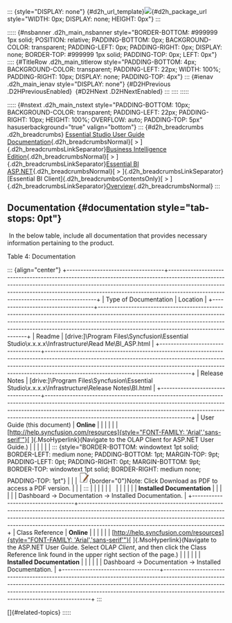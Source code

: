 ::: {style="DISPLAY: none"}
[](ms-xhelp:///?Id=d2h_url_template){#d2h_url_template}![](!package_url!){#d2h_package_url style="WIDTH: 0px; DISPLAY: none; HEIGHT: 0px"}
:::

::::: {#nsbanner .d2h_main_nsbanner style="BORDER-BOTTOM: #999999 1px solid; POSITION: relative; PADDING-BOTTOM: 0px; BACKGROUND-COLOR: transparent; PADDING-LEFT: 0px; PADDING-RIGHT: 0px; DISPLAY: none; BORDER-TOP: #999999 1px solid; PADDING-TOP: 0px; LEFT: 0px"}
:::: {#TitleRow .d2h_main_titlerow style="PADDING-BOTTOM: 4px; BACKGROUND-COLOR: transparent; PADDING-LEFT: 22px; WIDTH: 100%; PADDING-RIGHT: 10px; DISPLAY: none; PADDING-TOP: 4px"}
::: {#ienav .d2h_main_ienav style="DISPLAY: none"}
[](ms-xhelp:///?Id=838a593f-1b9d-4511-bc33-fe08d7c2c50f){#D2HPrevious .D2HPreviousEnabled}  [](ms-xhelp:///?Id=3f607c27-8f3d-4a5b-8a95-5631fb6094a3){#D2HNext .D2HNextEnabled}
:::
::::
:::::

::::: {#nstext .d2h_main_nstext style="PADDING-BOTTOM: 10px; BACKGROUND-COLOR: transparent; PADDING-LEFT: 22px; PADDING-RIGHT: 10px; HEIGHT: 100%; OVERFLOW: auto; PADDING-TOP: 5px" hasuserbackground="true" valign="bottom"}
::: {#d2h_breadcrumbs .d2h_breadcrumbs}
[Essential Studio User Guide Documentation](ms-xhelp:///?Id=12457748-09e3-4d74-a240-8e049cedf030){.d2h_breadcrumbsNormal}[ \> ]{.d2h_breadcrumbsLinkSeparator}[Business Intelligence Edition](ms-xhelp:///?Id=fdf33dd8-62b2-47b9-ad7b-fc50e590bca5){.d2h_breadcrumbsNormal}[ \> ]{.d2h_breadcrumbsLinkSeparator}[Essential BI ASP.NET](ms-xhelp:///?Id=99c6694e-59c3-4c59-abb5-ce9ce9a948bc){.d2h_breadcrumbsNormal}[ \> ]{.d2h_breadcrumbsLinkSeparator}[Essential BI Client]{.d2h_breadcrumbsContentsOnly}[ \> ]{.d2h_breadcrumbsLinkSeparator}[Overview](ms-xhelp:///?Id=de7b1e78-4fb1-4c05-80f5-2e938a2d4c42){.d2h_breadcrumbsNormal}
:::

## Documentation {#documentation style="tab-stops: 0pt"}

 In the below table, include all documentation that provides necessary information pertaining to the product.

Table 4: Documentation

::: {align="center"}
+-----------------------------------+----------------------------------------------------------------------------------------------------------------------------------------------------------------------------------------------------------------------------------------------------------------------------------------------+
| Type of Documentation             | Location                                                                                                                                                                                                                                                                                     |
+-----------------------------------+----------------------------------------------------------------------------------------------------------------------------------------------------------------------------------------------------------------------------------------------------------------------------------------------+
| Readme                            | \[drive:\]\\Program Files\\Syncfusion\\Essential Studio\\x.x.x.x\\Infrastructure\\Read Me\\BI_ASP.html                                                                                                                                                                                       |
+-----------------------------------+----------------------------------------------------------------------------------------------------------------------------------------------------------------------------------------------------------------------------------------------------------------------------------------------+
| Release Notes                     | \[drive:\]\\Program Files\\Syncfusion\\Essential Studio\\x.x.x.x\\Infrastructure\\Release Notes\\BI.html                                                                                                                                                                                     |
+-----------------------------------+----------------------------------------------------------------------------------------------------------------------------------------------------------------------------------------------------------------------------------------------------------------------------------------------+
| User Guide (this document)        | **Online**                                                                                                                                                                                                                                                                                   |
|                                   |                                                                                                                                                                                                                                                                                              |
|                                   | [[http://help.syncfusion.com/resources]{style="FONT-FAMILY: 'Arial','sans-serif'"}](http://help.syncfusion.com/resources)[ ]{.MsoHyperlink}(Navigate to the OLAP Client for ASP.NET User Guide.)                                                                                             |
|                                   |                                                                                                                                                                                                                                                                                              |
|                                   | ::: {style="BORDER-BOTTOM: windowtext 1pt solid; BORDER-LEFT: medium none; PADDING-BOTTOM: 1pt; MARGIN-TOP: 9pt; PADDING-LEFT: 0pt; PADDING-RIGHT: 0pt; MARGIN-BOTTOM: 9pt; BORDER-TOP: windowtext 1pt solid; BORDER-RIGHT: medium none; PADDING-TOP: 1pt"}                                  |
|                                   | ![](ImagesExt/image45_1.jpg){border="0"}Note: Click Download as PDF to access a PDF version.                                                                                                                                                                                                 |
|                                   | :::                                                                                                                                                                                                                                                                                          |
|                                   |                                                                                                                                                                                                                                                                                              |
|                                   |                                                                                                                                                                                                                                                                                              |
|                                   |                                                                                                                                                                                                                                                                                              |
|                                   | **Installed Documentation**                                                                                                                                                                                                                                                                  |
|                                   |                                                                                                                                                                                                                                                                                              |
|                                   | Dashboard -\> Documentation -\> Installed Documentation.                                                                                                                                                                                                                                     |
+-----------------------------------+----------------------------------------------------------------------------------------------------------------------------------------------------------------------------------------------------------------------------------------------------------------------------------------------+
| Class Reference                   | **Online**                                                                                                                                                                                                                                                                                   |
|                                   |                                                                                                                                                                                                                                                                                              |
|                                   | [[http://help.syncfusion.com/resources]{style="FONT-FAMILY: 'Arial','sans-serif'"}](http://help.syncfusion.com/resources)[ ]{.MsoHyperlink}(Navigate to the ASP.NET User Guide. Select OLAP *Client*, and then click the Class Reference link found in the upper right section of the page.) |
|                                   |                                                                                                                                                                                                                                                                                              |
|                                   | **Installed Documentation**                                                                                                                                                                                                                                                                  |
|                                   |                                                                                                                                                                                                                                                                                              |
|                                   | Dashboard -\> Documentation -\> Installed Documentation.                                                                                                                                                                                                                                     |
+-----------------------------------+----------------------------------------------------------------------------------------------------------------------------------------------------------------------------------------------------------------------------------------------------------------------------------------------+
:::

[]{#related-topics}
:::::
